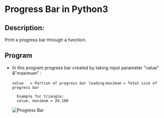 # Progress Bar in Python3 #

## Description: ##

Print a progress bar through a function.

## Program ##

* In this program progress bar created by taking input parameter "value" &"maximum" :

  ``` value   = Portion of progress bar loading ```
  ``` maximum = Total size of progress bar ```
  ``` 
    Example for triangle:
    value, maximum = 20,100
  ```
  ![ Progress Bar ](https://github.com/Mazhar004/Python-Programming/blob/master/Progress%20Bar/progress%20bar.png)
